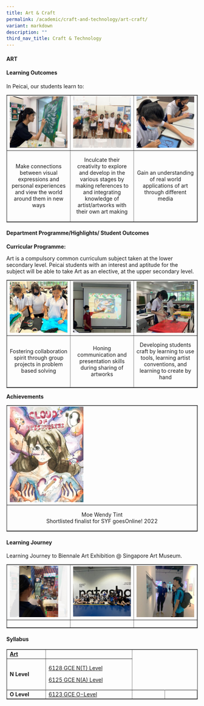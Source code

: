 ```yaml
---
title: Art & Craft
permalink: /academic/craft-and-technology/art-craft/
variant: markdown
description: ""
third_nav_title: Craft & Technology
---
```

<h4><strong>ART</strong></h4>

<h4><strong>Learning Outcomes</strong></h4>
<p>In Peicai, our students learn to: </p>
<table style="border-collapse: collapse; width: 100%;" border="1">
<tbody>
<tr>
<td style="width: 33.3333%;"><img style="width: 100%;" src="/images/visual_express_art_v1.jpg"></td>
<td style="width: 33.3333%;"><img style="width: 100%;" src="/images/visual_express_art_v2.jpg"></td>
<td style="width: 33.3333%;"><img style="width: 100%;" src="/images/visual_express_art_v3.jpg"></td>
</tr>
<tr>
<td style="width: 33.3333%;"><p style="text-align: center;">Make connections between visual expressions and personal experiences and view the world around them in new ways </p></td>
<td style="width: 33.3333%;"><p style="text-align: center;">Inculcate their creativity to explore and develop in the various stages by making references to and integrating knowledge of artist/artworks with their own art making</p></td>
<td style="width: 33.3333%;"><p style="text-align: center;">Gain an understanding of real world applications of art through different media</p></td>
</tr>
<tr>
</tr>
</tbody>
</table>

<h4><strong>Department Programme/Highlights/ Student Outcomes</strong></h4>
<p><b>Curricular Programme:</b></p>
<p>Art is a compulsory common curriculum subject taken at the lower secondary level.
Peicai students with an interest and aptitude for the subject will be able to take Art as an elective,
at the upper secondary level.</p>
<table style="border-collapse: collapse; width: 100%;" border="1">
<tbody>
<tr>
<td style="width: 33.3333%;"><img style="width: 100%;" src="/images/visual_express_art_v4.jpg"></td>
<td style="width: 33.3333%;"><img style="width: 100%;" src="/images/visual_express_art_v5.jpg"></td>
<td style="width: 33.3333%;"><img style="width: 100%;" src="/images/visual_express_art_v6.jpg"></td>
</tr>
<tr>
<td style="width: 33.3333%;"><p style="text-align: center;">Fostering collaboration spirit through group projects in problem based solving  </p></td>
<td style="width: 33.3333%;"><p style="text-align: center;">Honing communication and presentation skills during sharing of artworks</p></td>
<td style="width: 33.3333%;"><p style="text-align: center;">Developing students craft by learning to use tools, learning artist conventions, and learning to create by hand</p></td>
</tr>
<tr>
</tr>
</tbody>
</table>
<p><b>Achievements</b></p>
<table style="border-collapse: collapse; width: 100%;" border="1">
<tbody>
<tr>
<td style="width: 33.3333%;"><img style="width: 40%;" src="/images/visual_express_art_achieve_v7.jpg"></td>
</tr>
<tr>
<td style="width: 33.3333%;"><p style="text-align: center;">Moe Wendy Tint <br> Shortlisted finalist for SYF goesOnline! 2022 </p></td>
</tr>
<tr>
</tr>
</tbody>
</table>
<h4><strong>Learning Journey</strong></h4>
<p>Learning Journey to Biennale Art Exhibition @ Singapore Art Museum.</p>
<table style="border-collapse: collapse; width: 100%;" border="1">
<tbody>
<tr>
<td style="width: 33.3333%;"><img style="width: 100%;" src="/images/visual_express_art_v7.jpg"></td>
<td style="width: 33.3333%;"><img style="width: 100%;" src="/images/visual_express_art_v8.jpg"></td>
<td style="width: 33.3333%;"><img style="width: 100%;" src="/images/visual_express_art_v9.jpg"></td>
</tr>
<tr>
<td style="width: 33.3333%;"><p style="text-align: center;"></p></td>
<td style="width: 33.3333%;"><p style="text-align: center;"></p></td>
<td style="width: 33.3333%;"><p style="text-align: center;"></p></td>
</tr>
</tbody>
</table>
<h4><strong>Syllabus</strong></h4>
<table style="border-collapse: collapse; width: 100%;" border="1">
<tbody>
<tr>
<td width="141"><strong><u>Art</u></strong></td>
<td width="400"><a>
</a></td></tr>
<tr>
<td width="141"><strong>N Level</strong></td>
<td width="400">
<p><a href="https://www.seab.gov.sg/docs/default-source/national-examinations/syllabus/nlevel/2022syllabus/6128_y22_sy.pdf">6128 GCE N(T) Level</a></p>
<p><a href="https://www.seab.gov.sg/docs/default-source/national-examinations/syllabus/nlevel/2021syllabus/6125_y21_sy.pdf">6125 GCE N(A) Level </a></p>
</td>
</tr>
<tr>
<td width="141"><strong>O Level</strong></td>
<td width="400">
<a href="https://www.seab.gov.sg/docs/default-source/national-examinations/syllabus/olevel/2022syllabus/6123_y22_sy.pdf">6123 GCE O-Level</a>
</td>
<td width="141">&nbsp;</td>
<td width="141">&nbsp;</td>
</tr>
</tbody>
</table>